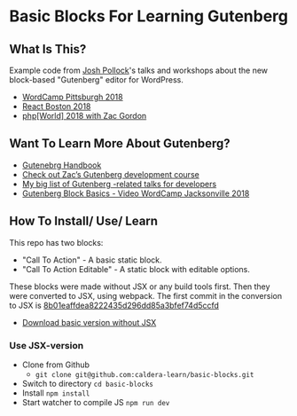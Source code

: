 # Basic Blocks For Learning Gutenberg

## What Is This?
Example code from [Josh Pollock](https://JoshPress.net)'s talks and workshops about the new block-based "Gutenberg" editor for WordPress.

* [WordCamp Pittsburgh 2018](https://calderaforms.com/wordcamp-pittsburgh-2018/)
* [React Boston 2018](https://calderaforms.com/react-boston-2018/)
* [php[World] 2018 with Zac Gordon](https://calderaforms.com/react-boston-2018/)

## Want To Learn More About Gutenberg?
* [Gutenebrg Handbook](https://wordpress.org/gutenberg/handbook/)
* [Check out Zac’s Gutenberg development course](https://gutenberg.courses/development/?ref=636)
* [My big list of Gutenberg -related talks for developers](https://joshpress.net/a-list-of-developer-facing-talks-about-the-new-wordpress-gutenberg-block-editor/)
* [Gutenberg Block Basics - Video WordCamp Jacksonville 2018](https://wordpress.tv/2018/07/15/josh-pollock-gutenberg-block-basics/)

## How To Install/ Use/ Learn
This repo has two blocks:

 * "Call To Action" - A basic static block.
 * "Call To Action Editable" - A static block with editable options.
 
 These blocks were made without JSX or any build tools first. Then they were converted to JSX, using webpack. The first commit in the conversion to JSX is [8b01eaffdea8222435d296dd85a3bfef74d5ccfd](https://github.com/caldera-learn/basic-blocks/commit/8b01eaffdea8222435d296dd85a3bfef74d5ccfd)
 
 * [Download basic version without JSX](https://github.com/caldera-learn/basic-blocks/archive/With-createElement.zip)
 
 ### Use JSX-version
 * Clone from Github
    * `git clone git@github.com:caldera-learn/basic-blocks.git` 
 * Switch to directory
    `cd basic-blocks`  
 * Install
    `npm install`
 * Start watcher to compile JS
    `npm run dev`